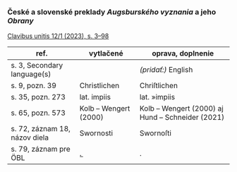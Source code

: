 ### České a slovenské preklady _Augsburského vyznania_ a jeho _Obrany_

[Clavibus unitis 12/1 (2023), s. 3–98](https://www.acecs.cz/media/cu_2023_12_01_budaj.pdf)

|ref.|vytlačené|oprava, doplnenie|
|---|---|---|
|s. 3, Secondary language(s)||_(pridať:)_ English|
|s. 9, pozn. 39|Christlichen|Chriſtlichen|
|s. 35, pozn. 273|lat. impiis|lat. »impiis|
|s. 65, pozn. 573|Kolb – Wengert (2000)|Kolb – Wengert (2000) aj Hund – Schneider (2021)|
|s. 72, záznam 18, názov diela|Swornosti|Swornoſti|
|s. 79, záznam pre ÖBL|.̲|.|
